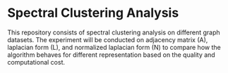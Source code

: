 # Spectral Clustering Analysis

This repository consists of spectral clustering analysis on different graph datasets. The experiment will be conducted on adjacency matrix (A), laplacian form (L), and normalized laplacian form (N) to compare how the algorithm behaves for different representation based on the quality and computational cost.


